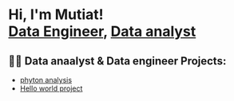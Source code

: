 <h1>Hi, I'm Mutiat! <br/><a href="https://github.com/joshmadakor1">Data Engineer</a>, <a href="https://www.linkedin.com/in/joshmadakor/">Data analyst</a>

<h2>👨‍💻 Data anaalyst & Data engineer Projects:</h2>

  - [phyton analysis](https://github.com/joshmadakor1/Algorithms-Practice)
  - [Hello world project](https://github.com/joshmadakor1/Algorithms-Practice)
